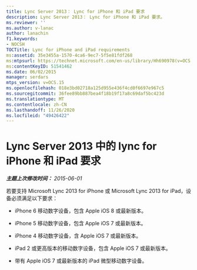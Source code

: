 ```yaml
---
title: Lync Server 2013： Lync for iPhone 和 iPad 要求
description: Lync Server 2013： Lync for iPhone 和 iPad 要求。
ms.reviewer: ''
ms.author: v-lanac
author: lanachin
f1.keywords:
- NOCSH
TOCTitle: Lync for iPhone and iPad requirements
ms:assetid: 35e3455a-1570-4ca6-9ec7-5f5e81fdf268
ms:mtpsurl: https://technet.microsoft.com/en-us/library/Hh690978(v=OCS.15)
ms:contentKeyID: 51541462
ms.date: 06/02/2015
manager: serdars
mtps_version: v=OCS.15
ms.openlocfilehash: 018e3bd02718a125d955e436f4cd0f6697e967c5
ms.sourcegitcommit: 36fee89bb887bea4f18b19f17a8c69daf5bc423d
ms.translationtype: MT
ms.contentlocale: zh-CN
ms.lasthandoff: 11/26/2020
ms.locfileid: "49426422"
---
```

# <a name="lync-for-iphone-and-ipad-requirements-in-lync-server-2013"></a>Lync Server 2013 中的 lync for iPhone 和 iPad 要求

<div data-xmlns="http://www.w3.org/1999/xhtml">

<div class="topic" data-xmlns="http://www.w3.org/1999/xhtml" data-msxsl="urn:schemas-microsoft-com:xslt" data-cs="https://msdn.microsoft.com/">

<div data-asp="https://msdn2.microsoft.com/asp">



</div>

<div id="mainSection">

<div id="mainBody">

<span> </span>

_**主题上次修改时间：** 2015-06-01_

若要支持 Microsoft Lync 2013 for iPhone 或 Microsoft Lync 2013 for iPad，设备必须满足以下要求：

  - iPhone 6 移动数字设备，包含 Apple iOS 8 或最新版本。

  - iPhone 5 移动数字设备，包含 Apple iOS 7 或最新版本。

  - iPhone 4 移动数字设备，含 Apple iOS 7 或最新版本。

  - iPad 2 或更高版本的移动数字设备，包含 Apple iOS 7 或最新版本。

  - 带有 Apple iOS 7 或最新版本的 iPad 微型移动数字设备。

</div>

<span> </span>

</div>

</div>

</div>

